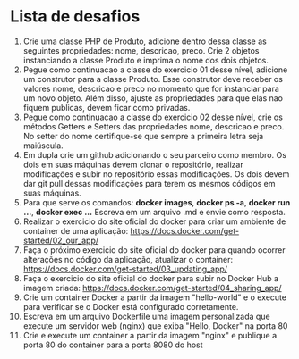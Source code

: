 # Lista de desafios

1. Crie uma classe PHP de Produto, adicione dentro dessa classe as seguintes propriedades: nome, descricao, preco. Crie 2 objetos instanciando a classe Produto e imprima o nome dos dois objetos.
2. Pegue como continuacao a classe do exercicio 01 desse nível, adicione um construtor para a classe Produto. Esse construtor deve receber os valores nome, descricao e preco no momento que for instanciar para um novo objeto. Além disso, ajuste as propriedades para que elas nao fiquem publicas, devem ficar como privadas.
3. Pegue como continuacao a classe do exercicio 02 desse nível, crie os métodos Getters e Setters das propriedades nome, descricao e preco. No setter do nome certifique-se que sempre a primeira letra seja maiúscula.
4. Em dupla crie um github adicionando o seu parceiro como membro. Os dois em suas máquinas devem clonar o repositório, realizar modificações e subir no repositório essas modificações. Os dois devem dar git pull dessas modificações para terem os mesmos códigos em suas máquinas.
5. Para que serve os comandos: **docker images**, **docker ps -a**, **docker run ...**, **docker exec ...**
    Escreva em um arquivo .md e envie como resposta.
6. Realizar o exercicio do site oficial do docker para criar um ambiente de container de uma aplicação: https://docs.docker.com/get-started/02_our_app/
7. Faça o próximo exercicio do site oficial do docker para quando ocorrer alterações no código da aplicação, atualizar o container: https://docs.docker.com/get-started/03_updating_app/
8. Faça o exercicio do site oficial do docker para subir no Docker Hub a imagem criada: https://docs.docker.com/get-started/04_sharing_app/
9. Crie um container Docker a partir da imagem "hello-world" e o execute para verificar se o Docker está configurado corretamente.
10. Escreva em um arquivo Dockerfile uma imagem personalizada que execute um servidor web (nginx) que exiba "Hello, Docker" na porta 80
11. Crie e execute um container a partir da imagem "nginx" e publique a porta 80 do container para a porta 8080 do host